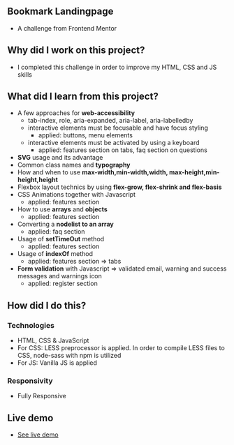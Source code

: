 ## Bookmark Landingpage
- A challenge from Frontend Mentor

## Why did I work on this project?
- I completed this challenge in order to improve my HTML, CSS and JS skills

## What did I learn from this project?
- A few approaches for **web-accessibility**
  - tab-index, role, aria-expanded, aria-label, aria-labelledby
  - interactive elements must be focusable and have focus styling
    - applied: buttons, menu elements
  - interactive elements must be activated by using a keyboard
    - applied: features section on tabs, faq section on questions
- **SVG** usage and its advantage
- Common class names and **typography**
- How and when to use **max-width,min-width,width, max-height,min-height,height**
- Flexbox layout technics by using **flex-grow, flex-shrink and flex-basis**
- CSS Animations together with Javascript
  - applied: features section
- How to use **arrays** and **objects**
  - applied: features section
- Converting a **nodelist to an array**
  - applied: faq section
- Usage of **setTimeOut** method
  - applied: features section
- Usage of **indexOf** method
  - applied: features section => tabs
- **Form validation** with Javascript => validated email, warning and success messages and warnings icon
  - applied: register section

## How did I do this?
### Technologies
- HTML, CSS & JavaScript
- For CSS: LESS preprocessor is applied. In order to compile LESS files to CSS, node-sass with npm is utilized
- For JS: Vanilla JS is applied

### Responsivity
- Fully Responsive

## Live demo
- [See live demo](https://bookmark-landing-page.gokseloz.vercel.app)
